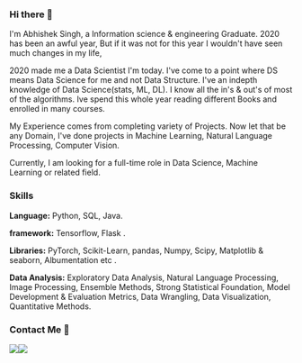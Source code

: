 ### Hi there 👋

I'm Abhishek Singh, a Information science & engineering Graduate. 
2020 has been an awful year, But if it was not for this year I wouldn't have seen much changes in my life,

2020 made me a Data Scientist I'm today. I've come to a point where DS means Data Science for me and not Data Structure.
I've an indepth knowledge of Data Science(stats, ML, DL). I know all the in's & out's of most of the algorithms.
Ive spend this whole year reading different Books and enrolled in many courses.

My Experience comes from completing variety of Projects. Now let that be any Domain, I've done projects in Machine Learning,
Natural Language Processing, Computer Vision.

Currently, I am looking for a full-time role in Data Science, Machine Learning or related field.

### Skills 

**Language:** Python, SQL, Java.

**framework:** Tensorflow, Flask .

**Libraries:** PyTorch, Scikit-Learn, pandas, Numpy, Scipy, Matplotlib & seaborn, Albumentation etc .

**Data Analysis:** Exploratory Data Analysis, Natural Language Processing, Image Processing, Ensemble Methods, Strong Statistical Foundation,
                    Model Development & Evaluation Metrics, Data Wrangling, Data Visualization, Quantitative Methods. 

### Contact Me 📱

[<img target="_blank" src="https://img.icons8.com/cotton/64/000000/whatsapp--v4.png"/>](https://wa.me/918971975058)[<img target="_blank" src="https://img.icons8.com/doodle/64/000000/linkedin-circled.png"/>](https://www.linkedin.com/in/abhishek-singh-56073556/)
